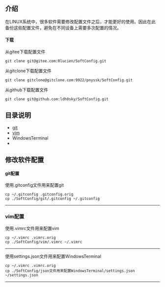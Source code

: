##  介绍

在LINUX系统中，很多软件需要修改配置文件之后，才能更好的使用。因此在此备份这些配置文件，避免在不同设备上需要多次配置的情况。

#### 下载

从gitee下载配置文件
~~~
git clone git@gitee.com:Rlucien/SoftConfig.git
~~~
从gitclone下载配置文件
~~~
git clone gitclone@gitclone.com:9922/pnyssk/SoftConfig.git
~~~
从github下载配置文件
~~~
git clone git@github.com:ldh0sky/SoftConfig.git
~~~    
    
    
## 目录说明

- [git](#git配置) 
- [vim](#vim配置)
- WindowsTerminal
- 

##  修改软件配置

#### git配置
使用.gitconfig文件用来配置git
~~~
cp ~/.gitconfig .gitconfig.orig
cp ./SoftConfig/git/.gitconfig ~/.gitconfig
~~~

------

###  vim配置

使用.vimrc文件用来配置vim 

~~~
cp ~/.vimrc .vimrc.orig
cp ./SoftConfig/vim/.vimrc ~/.vimrc
~~~

------

使用settings.json文件用来配置WindowsTerminal

~~~
cp ~/.vimrc .vimrc.orig
cp ./SoftConfig/json文件用来配置WindowsTerminal/settings.json ~/settings.json
~~~

------
